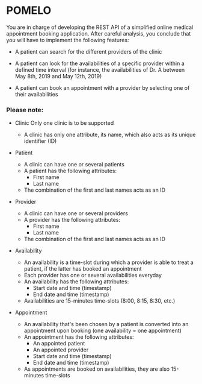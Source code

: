 # POMELO

You are in charge of developing the REST API of a simplified online medical appointment booking
application. After careful analysis, you conclude that you will have to implement the following
features:

- A patient can search for the different providers of the clinic

- A patient can look for the availabilities of a specific provider within a defined time interval (for
instance, the availabilities of Dr. A between May 8th, 2019 and May 12th, 2019)

- A patient can book an appointment with a provider by selecting one of their availabilities

### Please note:
- Clinic Only one clinic is to be supported
  - A clinic has only one attribute, its name, which also acts as its unique identifier (ID)

- Patient
  - A clinic can have one or several patients
  - A patient has the following attributes:
    - First name
    - Last name
  - The combination of the first and last names acts as an ID

- Provider
  - A clinic can have one or several providers
  - A provider has the following attributes:
    - First name
    - Last name
  - The combination of the first and last names acts as an ID

- Availability
  - An availability is a time-slot during which a provider is able to treat a patient, if the latter
has booked an appointment
  - Each provider has one or several availabilities everyday
  - An availability has the following attributes:
    - Start date and time (timestamp)
    - End date and time (timestamp)
  - Availabilities are 15-minutes time-slots (8:00, 8:15, 8:30, etc.)

- Appointment
  - An availability that's been chosen by a patient is converted into an appointment upon
booking (one availability = one appointment)
  - An appointment has the following attributes:
     - An appointed patient
     - An appointed provider
     - Start date and time (timestamp)
     - End date and time (timestamp)
  - As appointments are booked on availabilities, they are also 15-minutes time-slots
